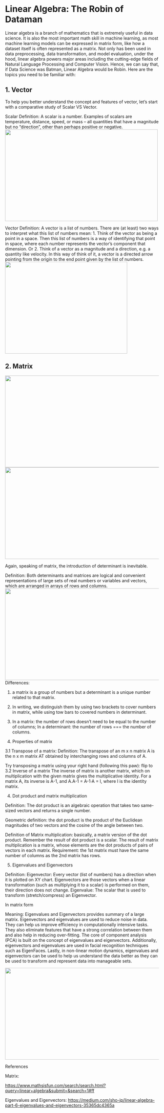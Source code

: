 # Linear Algebra: The Robin of Dataman

Linear algebra is a branch of mathematics that is extremely useful in data science. It is also the most important math skill in machine learning, as most machine learning models can be expressed in matrix form, like how a dataset itself is often represented as a matrix. Not only has been used in data preprocessing, data transformation, and model evaluation, under the hood, linear algebra powers major areas including the cutting-edge fields of Natural Language Processing and Computer Vision. Hence, we can say that, if Data Science was Batman, Linear Algebra would be Robin. Here are the topics you need to be familiar with:

## 1.	Vector
To help you better understand the concept and features of vector, let’s start with a comparative study of Scalar VS Vector.

Scalar Definition: A scalar is a number. Examples of scalars are temperature, distance, speed, or mass – all quantities that have a magnitude but no “direction”, other than perhaps positive or negative.   
<img src="https://user-images.githubusercontent.com/80931965/172498631-bc720ea9-2897-40dc-8bb4-e5e50b88b6e6.png" width="500" height="300">

Vector Definition: A vector is a list of numbers. There are (at least) two ways to interpret what this list of numbers mean: 1. Think of the vector as being a point in a space. Then this list of numbers is a way of identifying that point in space, where each number represents the vector’s component that dimension. Or 2. Think of a vector as a magnitude and a direction, e.g. a quantity like velocity. In this way of think of it, a vector is a directed arrow pointing from the origin to the end point given by the list of numbers.  
 <img src="https://user-images.githubusercontent.com/80931965/172498629-73cef488-ab6c-462b-be9f-e32f1081f3ea.png" width="400" height="300">

## 2.	Matrix

 <img src="https://user-images.githubusercontent.com/80931965/172498619-99cb2606-3f5b-426a-af21-9340d970d96c.gif" width="800" height="300">
 <img src="" width="800" height="300">
 
Again, speaking of matrix, the introduction of determinant is inevitable. 

Definition: Both determinants and matrices are logical and convenient representations of large sets of real numbers or variables and vectors, which are arranged in arrays of rows and columns.
 <img src="" width="800" height="300">
Differences:
1.	a matrix is a group of numbers but a determinant is a unique number related to that matrix.  

2.	In writing, we distinguish them by using two brackets to cover numbers in matrix, while using tow bars to covered numbers in determinant.


3.	In a matrix: the number of rows doesn’t need to be equal to the number of columns;
In a determinant: the number of rows === the number of columns.
 




3. Properties of matrix

3.1 Transpose of a matrix:
Definition: The transpose of an m x n matrix A is the n x m matrix AT obtained by interchanging rows and columns of A.
 
Try transposing a matrix using your right hand (following this paw):
                          flip to          
3.2 Inverse of a matrix
The inverse of matrix is another matrix, which on multiplication with the given matrix gives the multiplicative identity. For a matrix A, its inverse is A-1, and A.A-1 = A-1·A = I, where I is the identity matrix.
          
4.	Dot product and matrix multiplication

Definition: The dot product is an algebraic operation that takes two same-sized vectors and returns a single number.
                                 
Geometric definition: the dot product is the product of the Euclidean magnitudes of two vectors and the cosine of the angle between two.
         
Definition of Matrix multiplication: basically, a matrix version of the dot product. Remember the result of dot product is a scalar. The result of matrix multiplication is a matrix, whose elements are the dot products of pairs of vectors in each matrix. 
Requirement: 
 the 1st matrix must have the same number of columns as the 2nd matrix has rows.

5. Eigenvalues and Eigenvectors

Definition:
Eigenvector: Every vector (list of numbers) has a direction when it is plotted on XY chart. Eigenvectors are those vectors when a linear transformation (such as multiplying it to a scalar) is performed on them, their direction does not change.
Eigenvalue: The scalar that is used to transform (stretch/compress) an Eigenvector.
 
 

In matrix form
 
Meaning: 
Eigenvalues and Eigenvectors provides summary of a large matrix.
Eigenvectors and eigenvalues are used to reduce noise in data. They can help us improve efficiency in computationally intensive tasks. They also eliminate features that have a strong correlation between them and also help in reducing over-fitting. The core of component analysis (PCA) is built on the concept of eigenvalues and eigenvectors. Additionally, eigenvectors and eigenvalues are used in facial recognition techniques such as EigenFaces.
Lastly, in non-linear motion dynamics, eigenvalues and eigenvectors can be used to help us understand the data better as they can be used to transform and represent data into manageable sets.

<img src="https://user-images.githubusercontent.com/80931965/172498613-f65a829a-4a88-49ec-ba8a-36f611629ec1.png" width="800" height="300">

References

Matrix: 

https://www.mathsisfun.com/search/search.html?query=linear+algebra&submit=&search=1#ff

Eigenvalues and Eigenvectors: 
https://medium.com/sho-jp/linear-algebra-part-6-eigenvalues-and-eigenvectors-35365dc4365a

